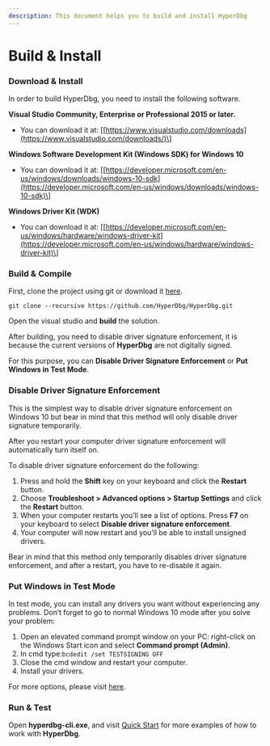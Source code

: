 ```yaml
---
description: This document helps you to build and install HyperDbg
---
```


# Build & Install

### Download & Install

In order to build HyperDbg, you need to install the following software.

**Visual Studio Community, Enterprise or Professional 2015 or later.**

* You can download it at: \[[https://www.visualstudio.com/downloads](https://www.visualstudio.com/downloads/)\]

**Windows Software Development Kit \(Windows SDK\) for Windows 10**

*  You can download it at: \[[https://developer.microsoft.com/en-us/windows/downloads/windows-10-sdk](https://developer.microsoft.com/en-us/windows/downloads/windows-10-sdk)\]

**Windows Driver Kit \(WDK\)** 

* You can download it at: \[[https://developer.microsoft.com/en-us/windows/hardware/windows-driver-kit](https://developer.microsoft.com/en-us/windows/hardware/windows-driver-kit)\]

### Build & Compile

First, clone the project using git or download it [here](https://github.com/HyperDbg/HyperDbg/archive/master.zip).

```
git clone --recursive https://github.com/HyperDbg/HyperDbg.git
```

Open the visual studio and **build** the solution.

After building, you need to disable driver signature enforcement, it is because the current versions of **HyperDbg** are not digitally signed.

For this purpose, you can **Disable Driver Signature Enforcement** or **Put Windows in Test Mode**.

### Disable Driver Signature Enforcement

This is the simplest way to disable driver signature enforcement on Windows 10 but bear in mind that this method will only disable driver signature temporarily.

After you restart your computer driver signature enforcement will automatically turn itself on.

To disable driver signature enforcement do the following:

1. Press and hold the **Shift** key on your keyboard and click the **Restart** button. 
2. Choose **Troubleshoot &gt; Advanced options &gt; Startup Settings** and click the **Restart** button.
3. When your computer restarts you’ll see a list of options. Press **F7** on your keyboard to select **Disable driver signature enforcement**.
4. Your computer will now restart and you’ll be able to install unsigned drivers.

Bear in mind that this method only temporarily disables driver signature enforcement, and after a restart, you have to re-disable it again.

### Put Windows in Test Mode

In test mode, you can install any drivers you want without experiencing any problems. Don’t forget to go to normal Windows 10 mode after you solve your problem:

1. Open an elevated command prompt window on your PC: right-click on the Windows Start icon and select **Command prompt \(Admin\)**.
2. In cmd type:`bcdedit /set TESTSIGNING OFF`
3. Close the cmd window and restart your computer.
4. Install your drivers.

For more options, please visit [here](https://windowsreport.com/driver-signature-enforcement-windows-10/).

### Run & Test

Open **hyperdbg-cli.exe**, and visit [Quick Start](https://docs.hyperdbg.com/getting-started/quick-start) for more examples of how to work with **HyperDbg**.



